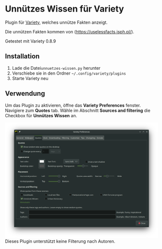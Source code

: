 # Unnützes Wissen für Variety

Plugin für [Variety](https://github.com/varietywalls/variety), welches unnütze Fakten anzeigt.

Die unnützen Fakten kommen von (https://uselessfacts.jsph.pl/).

Getestet mit Variety 0.8.9

## Installation

1. Lade die Datei`unnuetzes-wissen.py` herunter
2. Verschiebe sie in den Ordner `~/.config/variety/plugins`
3. Starte Variety neu

## Verwendung

Um das Plugin zu aktivieren, öffne das **Variety Preferences** fenster. Navigiere zum **Quotes** tab. Wähle im Abschnitt **Sources and filtering** die Checkbox für **Unnützes Wissen** an.

![variety-preferences](assets/variety-preferences.png)
Dieses Plugin unterstützt keine Filterung nach Autoren.